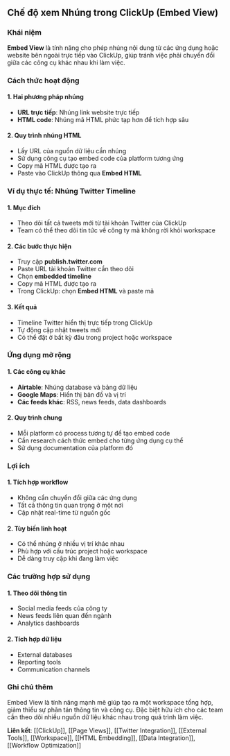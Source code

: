 ## Chế độ xem Nhúng trong ClickUp (Embed View)

### Khái niệm

**Embed View** là tính năng cho phép nhúng nội dung từ các ứng dụng hoặc website bên ngoài trực tiếp vào ClickUp, giúp tránh việc phải chuyển đổi giữa các công cụ khác nhau khi làm việc.

### Cách thức hoạt động

#### 1. Hai phương pháp nhúng

- **URL trực tiếp**: Nhúng link website trực tiếp
- **HTML code**: Nhúng mã HTML phức tạp hơn để tích hợp sâu


#### 2. Quy trình nhúng HTML

- Lấy URL của nguồn dữ liệu cần nhúng
- Sử dụng công cụ tạo embed code của platform tương ứng
- Copy mã HTML được tạo ra
- Paste vào ClickUp thông qua **Embed HTML**


### Ví dụ thực tế: Nhúng Twitter Timeline

#### 1. Mục đích

- Theo dõi tất cả tweets mới từ tài khoản Twitter của ClickUp
- Team có thể theo dõi tin tức về công ty mà không rời khỏi workspace


#### 2. Các bước thực hiện

- Truy cập **publish.twitter.com**
- Paste URL tài khoản Twitter cần theo dõi
- Chọn **embedded timeline**
- Copy mã HTML được tạo ra
- Trong ClickUp: chọn **Embed HTML** và paste mã


#### 3. Kết quả

- Timeline Twitter hiển thị trực tiếp trong ClickUp
- Tự động cập nhật tweets mới
- Có thể đặt ở bất kỳ đâu trong project hoặc workspace


### Ứng dụng mở rộng

#### 1. Các công cụ khác

- **Airtable**: Nhúng database và bảng dữ liệu
- **Google Maps**: Hiển thị bản đồ và vị trí
- **Các feeds khác**: RSS, news feeds, data dashboards


#### 2. Quy trình chung

- Mỗi platform có process tương tự để tạo embed code
- Cần research cách thức embed cho từng ứng dụng cụ thể
- Sử dụng documentation của platform đó


### Lợi ích

#### 1. Tích hợp workflow

- Không cần chuyển đổi giữa các ứng dụng
- Tất cả thông tin quan trọng ở một nơi
- Cập nhật real-time từ nguồn gốc


#### 2. Tùy biến linh hoạt

- Có thể nhúng ở nhiều vị trí khác nhau
- Phù hợp với cấu trúc project hoặc workspace
- Dễ dàng truy cập khi đang làm việc


### Các trường hợp sử dụng

#### 1. Theo dõi thông tin

- Social media feeds của công ty
- News feeds liên quan đến ngành
- Analytics dashboards


#### 2. Tích hợp dữ liệu

- External databases
- Reporting tools
- Communication channels


### Ghi chú thêm

Embed View là tính năng mạnh mẽ giúp tạo ra một workspace tổng hợp, giảm thiểu sự phân tán thông tin và công cụ. Đặc biệt hữu ích cho các team cần theo dõi nhiều nguồn dữ liệu khác nhau trong quá trình làm việc.

**Liên kết**: [[ClickUp]], [[Page Views]], [[Twitter Integration]], [[External Tools]], [[Workspace]], [[HTML Embedding]], [[Data Integration]], [[Workflow Optimization]]

